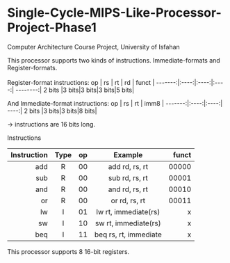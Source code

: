 # Single-Cycle-MIPS-Like-Processor-Project-Phase1
Computer Architecture Course Project, University of Isfahan



This processor supports two kinds of instructions. Immediate-formats and Register-formats.
\
\
Register-format instructions:
op |  rs  |  rt  |  rd  | funct |
-------:|:----:|:----:|:----:| --------:|
2 bits  |3 bits|3 bits|3 bits|5 bits|

And Immediate-format instructions:
op |  rs  |  rt  | imm8 |
-------:|:----:|:----:| ----:|
2 bits  |3 bits|3 bits|8 bits|

-> instructions are 16 bits long.

Instructions

Instruction | Type | op | Example | funct |
-------:|:---------------:|:-------------:|:------------------------------:|--------------:|
add     |            R    |       00      |       add rd, rs, rt           |       00000   |
sub     |            R    |       00      |        sub rd, rs, rt          |       00001   |
and     |            R    |       00      |       and rd, rs, rt           |       00010   |
or      |            R    |       00      |        or rd, rs, rt           |       00011   |                      
lw      |            I    |       01      |        lw rt, immediate(rs)    |        x      |
sw      |            I    |       10      |        sw rt, immediate(rs)    |        x      |
beq     |            I    |       11      |        beq rs, rt, immediate   |        x      |

This processor supports 8 16-bit registers.
